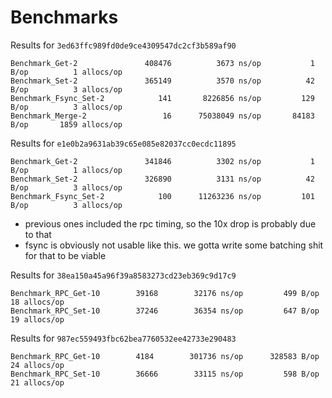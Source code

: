 # Benchmarks

Results for `3ed63ffc989fd0de9ce4309547dc2cf3b589af90` 
```
Benchmark_Get-2         	  408476	      3673 ns/op	       1 B/op	       1 allocs/op
Benchmark_Set-2         	  365149	      3570 ns/op	      42 B/op	       3 allocs/op
Benchmark_Fsync_Set-2   	     141	   8226856 ns/op	     129 B/op	       3 allocs/op
Benchmark_Merge-2       	      16	  75038049 ns/op	   84183 B/op	    1859 allocs/op
```

Results for `e1e0b2a9631ab39c65e085e82037cc0ecdc11895`
```
Benchmark_Get-2         	  341846	      3302 ns/op	       1 B/op	       1 allocs/op
Benchmark_Set-2         	  326890	      3131 ns/op	      42 B/op	       3 allocs/op
Benchmark_Fsync_Set-2   	     100	  11263236 ns/op	     101 B/op	       3 allocs/op
```
- previous ones included the rpc timing, so the 10x drop is probably due to that
- fsync is obviously not usable like this. we gotta write some batching shit for that to be viable



Results for `38ea150a45a96f39a8583273cd23eb369c9d17c9`
```
Benchmark_RPC_Get-10    	39168	     32176 ns/op	     499 B/op	      18 allocs/op
Benchmark_RPC_Set-10    	37246	     36354 ns/op	     647 B/op	      19 allocs/op
```


Results for `987ec559493fbc62bea7760532ee42733e290483`
```
Benchmark_RPC_Get-10    	4184	    301736 ns/op	  328583 B/op	      24 allocs/op
Benchmark_RPC_Set-10    	36666	     33115 ns/op	     598 B/op	      21 allocs/op
```


